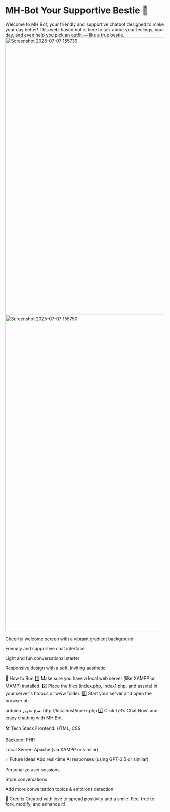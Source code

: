 # MH-Bot  Your Supportive Bestie 🤍
Welcome to MH Bot, your friendly and supportive chatbot designed to make your day better!
This web-based bot is here to talk about your feelings, your day, and even help you pick an outfit — like a true bestie.
<img width="1895" height="878" alt="Screenshot 2025-07-07 155739" src="https://github.com/user-attachments/assets/0075d237-d174-4205-80de-fe77b45097a2" />
<img width="1919" height="1001" alt="Screenshot 2025-07-07 155750" src="https://github.com/user-attachments/assets/023e8fe1-2247-427e-be60-9e9ef32f1fe0" />

Cheerful welcome screen with a vibrant gradient background

Friendly and supportive chat interface

Light and fun conversational starter

Responsive design with a soft, inviting aesthetic

🚀 How to Run
1️⃣ Make sure you have a local web server (like XAMPP or MAMP) installed.
2️⃣ Place the files (index.php, index1.php, and assets) in your server's htdocs or www folder.
3️⃣ Start your server and open the browser at:

arduino
نسخ
تحرير
http://localhost/index.php
4️⃣ Click Let’s Chat Now! and enjoy chatting with MH Bot.

🛠️ Tech Stack
Frontend: HTML, CSS

Backend: PHP

Local Server: Apache (via XAMPP or similar)



💡 Future Ideas
Add real-time AI responses (using GPT-3.5 or similar)

Personalize user sessions

Store conversations

Add more conversation topics & emotions detection

🤍 Credits
Created with love to spread positivity and a smile.
Feel free to fork, modify, and enhance it!

